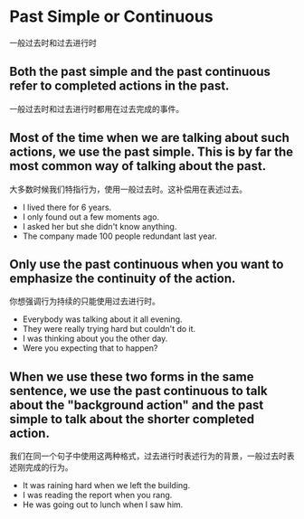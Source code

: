 # Past Simple or Continuous
一般过去时和过去进行时


## Both the past simple and the past continuous refer to completed actions in the past.
一般过去时和过去进行时都用在过去完成的事件。


## Most of the time when we are talking about such actions, we use the past simple. This is by far the most common way of talking about the past.
大多数时候我们特指行为，使用一般过去时。这补偿用在表述过去。


* I lived there for 6 years.
* I only found out a few moments ago.
* I asked her but she didn't know anything.
* The company made 100 people redundant last year.


## Only use the past continuous when you want to emphasize the continuity of the action. 
你想强调行为持续的只能使用过去进行时。


* Everybody was talking about it all evening.
* They were really trying hard but couldn't do it.
* I was thinking about you the other day.
* Were you expecting that to happen?


## When we use these two forms in the same sentence, we use the past continuous to talk about the "background action" and the past simple to talk about the shorter completed action. 
我们在同一个句子中使用这两种格式，过去进行时表述行为的背景，一般过去时表述刚完成的行为。


* It was raining hard when we left the building.
* I was reading the report when you rang.
* He was going out to lunch when I saw him.
